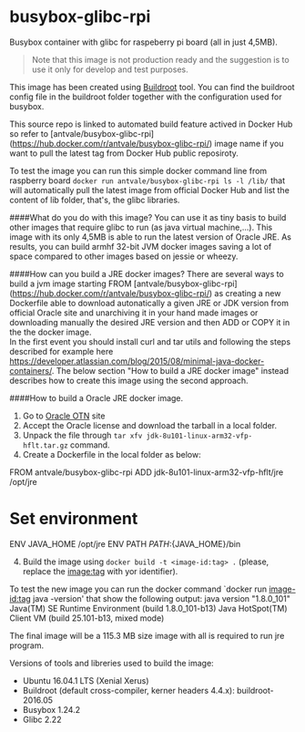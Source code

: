 # busybox-glibc-rpi
Busybox container with glibc for raspeberry pi board (all in just 4,5MB).

>Note that this image is not production ready and the suggestion is to use it only for develop and test purposes.

This image has been created using [Buildroot](https://buildroot.org/) tool. You can find the buildroot config file in the buildroot folder together with the configuration used for busybox.

This source repo is linked to automated build feature actived in Docker Hub so refer to [antvale/busybox-glibc-rpi] (https://hub.docker.com/r/antvale/busybox-glibc-rpi/) image name if you want to pull the latest tag from Docker Hub public reposiroty.
 
To test the image you can run this simple docker command line from raspberry board 
`docker run antvale/busybox-glibc-rpi ls -l /lib/`
that will automatically pull the latest image from official Docker Hub and list the content of lib folder, that's, the glibc libraries. 

####What do you do with this image?
You can use it as tiny basis to build other images that require glibc to run (as java virtual machine,...). 
This image with its only 4,5MB is able to run the latest version of Oracle JRE. As results, you can build armhf 32-bit JVM docker images saving a lot of space compared to other images based on jessie or wheezy.
 
####How can you build a JRE docker images?
There are several ways to build a jvm image starting FROM [antvale/busybox-glibc-rpi] (https://hub.docker.com/r/antvale/busybox-glibc-rpi/) as creating a new Dockerfile able to download autonatically a given JRE or JDK version from official Oracle site and unarchiving it in your hand made images or downloading manually the desired JRE version and then ADD or COPY it in the the docker image.  
In the first event you should install curl and tar utils and following the steps described for example here https://developer.atlassian.com/blog/2015/08/minimal-java-docker-containers/. The below section "How to build a JRE docker image" instead describes how to create this image using the second approach. 

####How to build a Oracle JRE docker image.
1. Go to [Oracle OTN](http://www.oracle.com/technetwork/java/javase/downloads/jdk8-downloads-2133151.html) site
2. Accept the Oracle license and download the tarball in a local folder.
3. Unpack the file through `tar xfv jdk-8u101-linux-arm32-vfp-hflt.tar.gz` command. 
4. Create a Dockerfile in the local folder as below:

FROM antvale/busybox-glibc-rpi
ADD jdk-8u101-linux-arm32-vfp-hflt/jre /opt/jre
# Set environment
ENV JAVA_HOME /opt/jre
ENV PATH ${PATH}:${JAVA_HOME}/bin

4. Build the image using `docker build -t <image-id:tag> .` (please, replace the <image:tag> with yor identifier).

To test the new image you can run the docker command `docker run <image-id:tag> java -version' that show the following output:
java version "1.8.0_101"
Java(TM) SE Runtime Environment (build 1.8.0_101-b13)
Java HotSpot(TM) Client VM (build 25.101-b13, mixed mode)

The final image will be a 115.3 MB size image with all is required to run jre program.

Versions of tools and libreries used to build the image:
* Ubuntu 16.04.1 LTS (Xenial Xerus)
* Buildroot (default cross-compiler, kerner headers 4.4.x):  buildroot-2016.05 
* Busybox 1.24.2
* Glibc 2.22 

